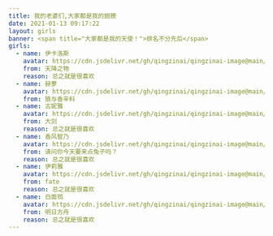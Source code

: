 ```yaml
---
title: 我的老婆们,大家都是我的翅膀
date: 2021-01-13 09:17:22
layout: girls
banner: <span title="大家都是我的天使！">排名不分先后</span>
girls:
  - name: 伊卡洛斯
    avatar: https://cdn.jsdelivr.net/gh/qingzinai/qingzinai-image@main/yikaluosi.jpg
    from: 天降之物
    reason: 总之就是很喜欢
  - name: 赫萝
    avatar: https://cdn.jsdelivr.net/gh/qingzinai/qingzinai-image@main/heluo.jpg
    from: 狼与香辛料
  - name: 古妮雅
    avatar: https://cdn.jsdelivr.net/gh/qingzinai/qingzinai-image@main/guleiya.jpg
    from: 大剑  
    reason: 总之就是很喜欢
  - name: 香风智乃
    avatar: https://cdn.jsdelivr.net/gh/qingzinai/qingzinai-image@main/zhinai.jpg
    from: 请问你今天要来点兔子吗？
    reason: 总之就是很喜欢  
  - name: 伊莉雅
    avatar: https://cdn.jsdelivr.net/gh/qingzinai/qingzinai-image@main/yiliya.jpg
    from: fate
    reason: 总之就是很喜欢
  - name: 白面鸮
    avatar: https://cdn.jsdelivr.net/gh/qingzinai/qingzinai-image@main/baimianxiao.jpg
    from: 明日方舟
    reason: 总之就是很喜欢       
---
```


